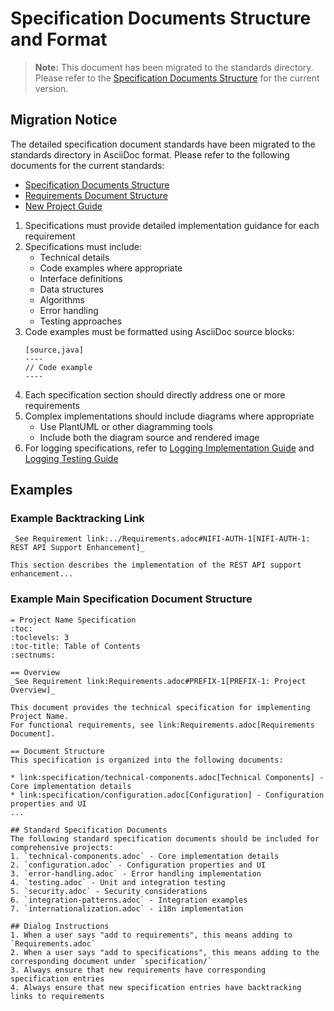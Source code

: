 # Specification Documents Structure and Format

> **Note:** This document has been migrated to the standards directory. Please refer to the [Specification Documents Structure](/standards/requirements/specification-documents.adoc) for the current version.

## Migration Notice
The detailed specification document standards have been migrated to the standards directory in AsciiDoc format. Please refer to the following documents for the current standards:

- [Specification Documents Structure](/standards/requirements/specification-documents.adoc)
- [Requirements Document Structure](/standards/requirements/requirements-document.adoc)
- [New Project Guide](/standards/requirements/new-project-guide.adoc)
1. Specifications must provide detailed implementation guidance for each requirement
2. Specifications must include:
   - Technical details
   - Code examples where appropriate
   - Interface definitions
   - Data structures
   - Algorithms
   - Error handling
   - Testing approaches
3. Code examples must be formatted using AsciiDoc source blocks:
   ```
   [source,java]
   ----
   // Code example
   ----
   ```
4. Each specification section should directly address one or more requirements
5. Complex implementations should include diagrams where appropriate
   - Use PlantUML or other diagramming tools
   - Include both the diagram source and rendered image
6. For logging specifications, refer to [Logging Implementation Guide](../java/logging-implementation.md) and [Logging Testing Guide](/standards/logging/testing-guide.adoc)

## Examples

### Example Backtracking Link
```
_See Requirement link:../Requirements.adoc#NIFI-AUTH-1[NIFI-AUTH-1: REST API Support Enhancement]_

This section describes the implementation of the REST API support enhancement...
```

### Example Main Specification Document Structure
```
= Project Name Specification
:toc:
:toclevels: 3
:toc-title: Table of Contents
:sectnums:

== Overview
_See Requirement link:Requirements.adoc#PREFIX-1[PREFIX-1: Project Overview]_

This document provides the technical specification for implementing Project Name.
For functional requirements, see link:Requirements.adoc[Requirements Document].

== Document Structure
This specification is organized into the following documents:

* link:specification/technical-components.adoc[Technical Components] - Core implementation details
* link:specification/configuration.adoc[Configuration] - Configuration properties and UI
...

## Standard Specification Documents
The following standard specification documents should be included for comprehensive projects:
1. `technical-components.adoc` - Core implementation details
2. `configuration.adoc` - Configuration properties and UI
3. `error-handling.adoc` - Error handling implementation
4. `testing.adoc` - Unit and integration testing
5. `security.adoc` - Security considerations
6. `integration-patterns.adoc` - Integration examples
7. `internationalization.adoc` - i18n implementation

## Dialog Instructions
1. When a user says "add to requirements", this means adding to `Requirements.adoc`
2. When a user says "add to specifications", this means adding to the corresponding document under `specification/`
3. Always ensure that new requirements have corresponding specification entries
4. Always ensure that new specification entries have backtracking links to requirements
